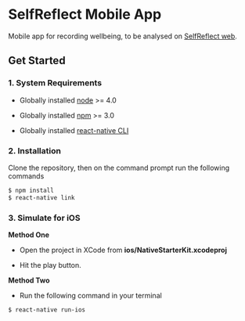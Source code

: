 # SelfReflect Mobile App
Mobile app for recording wellbeing, to be analysed on [SelfReflect web](https://github.com/liamjcrewe/selfreflect-web).

## Get Started

### 1. System Requirements

* Globally installed [node](https://nodejs.org/en/) >= 4.0

* Globally installed [npm](https://www.npmjs.org/) >= 3.0

* Globally installed [react-native CLI](https://facebook.github.io/react-native/docs/getting-started.html)

### 2. Installation

Clone the repository, then on the command prompt run the following commands

```sh
$ npm install
$ react-native link
```

### 3. Simulate for iOS

**Method One**

*	Open the project in XCode from **ios/NativeStarterKit.xcodeproj**

*	Hit the play button.


**Method Two**

*	Run the following command in your terminal

```sh
$ react-native run-ios
```
